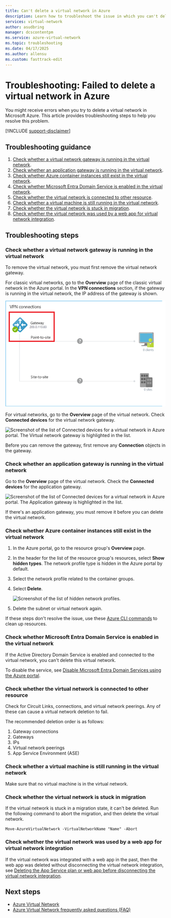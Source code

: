 ```yaml
---
title: Can't delete a virtual network in Azure
description: Learn how to troubleshoot the issue in which you can't delete a virtual network in Azure.
services: virtual-network
author: asudbring
manager: dcscontentpm
ms.service: azure-virtual-network
ms.topic: troubleshooting
ms.date: 04/17/2025
ms.author: allensu
ms.custom: fasttrack-edit
---
```


# Troubleshooting: Failed to delete a virtual network in Azure

You might receive errors when you try to delete a virtual network in Microsoft Azure. This article provides troubleshooting steps to help you resolve this problem.

[!INCLUDE [support-disclaimer](~/reusable-content/ce-skilling/azure/includes/support-disclaimer.md)]

## Troubleshooting guidance 

1. [Check whether a virtual network gateway is running in the virtual network](#check-whether-a-virtual-network-gateway-is-running-in-the-virtual-network).
2. [Check whether an application gateway is running in the virtual network](#check-whether-an-application-gateway-is-running-in-the-virtual-network).
3. [Check whether Azure container instances still exist in the virtual network](#check-whether-azure-container-instances-still-exist-in-the-virtual-network).
4. [Check whether Microsoft Entra Domain Service is enabled in the virtual network](#check-whether-azure-active-directory-domain-service-is-enabled-in-the-virtual-network).
5. [Check whether the virtual network is connected to other resource](#check-whether-the-virtual-network-is-connected-to-other-resource).
6. [Check whether a virtual machine is still running in the virtual network](#check-whether-a-virtual-machine-is-still-running-in-the-virtual-network).
7. [Check whether the virtual network is stuck in migration](#check-whether-the-virtual-network-is-stuck-in-migration).
8. [Check whether the virtual network was used by a web app for virtual network integration](#check-whether-the-virtual-network-was-used-by-a-web-app-for-virtual-network-integration).

## Troubleshooting steps

### Check whether a virtual network gateway is running in the virtual network

To remove the virtual network, you must first remove the virtual network gateway.

For classic virtual networks, go to the **Overview** page of the classic virtual network in the Azure portal. In the **VPN connections** section, if the gateway is running in the virtual network, the IP address of the gateway is shown. 

![Check whether gateway is running](media/virtual-network-troubleshoot-cannot-delete-vnet/classic-gateway.png)

For virtual networks, go to the **Overview** page of the virtual network. Check **Connected devices** for the virtual network gateway.

![Screenshot of the list of Connected devices for a virtual network in Azure portal. The Virtual network gateway is highlighted in the list.](media/virtual-network-troubleshoot-cannot-delete-vnet/vnet-gateway.png)

Before you can remove the gateway, first remove any **Connection** objects in the gateway. 

### Check whether an application gateway is running in the virtual network

Go to the **Overview** page of the virtual network. Check the **Connected devices** for the application gateway.

![Screenshot of the list of Connected devices for a virtual network in Azure portal. The Application gateway is highlighted in the list.](media/virtual-network-troubleshoot-cannot-delete-vnet/app-gateway.png)

If there's an application gateway, you must remove it before you can delete the virtual network.

### Check whether Azure container instances still exist in the virtual network

1. In the Azure portal, go to the resource group's **Overview** page.
1. In the header for the list of the resource group's resources, select **Show hidden types**. The network profile type is hidden in the Azure portal by default.
1. Select the network profile related to the container groups.
1. Select **Delete**.

   ![Screenshot of the list of hidden network profiles.](media/virtual-network-troubleshoot-cannot-delete-vnet/container-instances.png)

1. Delete the subnet or virtual network again.

If these steps don't resolve the issue, use these [Azure CLI commands](/azure/container-instances/container-instances-vnet#clean-up-resources) to clean up resources. 

<a name='check-whether-azure-active-directory-domain-service-is-enabled-in-the-virtual-network'></a>

### Check whether Microsoft Entra Domain Service is enabled in the virtual network

If the Active Directory Domain Service is enabled and connected to the virtual network, you can't delete this virtual network. 

To disable the service, see [Disable Microsoft Entra Domain Services using the Azure portal](../active-directory-domain-services/delete-aadds.md).

### Check whether the virtual network is connected to other resource

Check for Circuit Links, connections, and virtual network peerings. Any of these can cause a virtual network deletion to fail. 

The recommended deletion order is as follows:

1. Gateway connections
2. Gateways
3. IPs
4. Virtual network peerings
5. App Service Environment (ASE)

### Check whether a virtual machine is still running in the virtual network

Make sure that no virtual machine is in the virtual network.

### Check whether the virtual network is stuck in migration

If the virtual network is stuck in a migration state, it can't be deleted. Run the following command to abort the migration, and then delete the virtual network.

```azurepowershell
Move-AzureVirtualNetwork -VirtualNetworkName "Name" -Abort
```

### Check whether the virtual network was used by a web app for virtual network integration

If the virtual network was integrated with a web app in the past, then the web app was deleted without disconnecting the virtual network integration, see [Deleting the App Service plan or web app before disconnecting the virtual network integration](../azure-functions/functions-networking-options.md#troubleshooting).

## Next steps

- [Azure Virtual Network](virtual-networks-overview.md)
- [Azure Virtual Network frequently asked questions (FAQ)](virtual-networks-faq.md)
